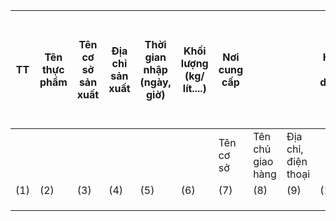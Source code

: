 | TT | Tên thực phẩm | Tên cơ sở sản xuất | Địa chỉ sản xuất | Thời gian nhập (ngày, giờ) | Khối lượng (kg/ lít....) | Nơi cung cấp | | | Hạn sử dụng | Điều kiện bảo quản (T° thường/ lạnh...) | Chứng từ, hóa đơn | Kiểm tra cảm quan (nhãn, bao bì, bảo quản, hạn sử dụng...) | Biện pháp xử lý/ Ghi chú |
|---|---|---|---|---|---|---|---|---|---|---|---|---|---|
| | | | | | | Tên cơ sở | Tên chủ giao hàng | Địa chỉ, điện thoại | | | | Đạt | Không đạt | |
| (1) | (2) | (3) | (4) | (5) | (6) | (7) | (8) | (9) | (10) | (11) | (12) | (13) | (14) | (15) |
| | | | | | | | | | | | | | | |
| | | | | | | | | | | | | | | |
| | | | | | | | | | | | | | | |